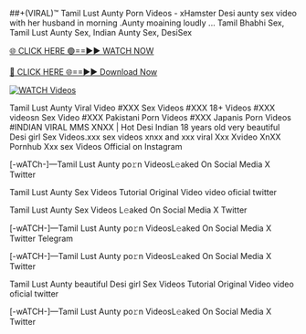 ##+(VIRAL)™ Tamil Lust Aunty Porn Videos - xHamster
Desi aunty sex video with her husband in morning .Aunty moaining loudly ... Tamil Bhabhi Sex, Tamil Lust Aunty  Sex, Indian Aunty Sex, DesiSex


[🌐 CLICK HERE 🟢==►► WATCH NOW](https://hqvideonet.blogspot.com/2025/02/ngthb.html)

[🔴 CLICK HERE 🌐==►► Download Now](https://hqvideonet.blogspot.com/2025/02/ngthb.html)

[![WATCH Videos](https://i.imgur.com/dJHk4Zq.gif)](https://hqvideonet.blogspot.com/2025/02/ngthb.html)


Tamil Lust Aunty  Viral Video #XXX Sex Videos #XXX 18+ Videos #XXX videosn Sex Video #XXX Pakistani Porn Videos #XXX Japanis Porn Videos #INDIAN VIRAL MMS XNXX | Hot Desi Indian 18 years old very beautiful Desi girl Sex Videos.xxx sex videos xnxx and xxx viral Xxx Xvideo XnXX Pornhub Xxx sex Videos Official on Instagram

[-wATCh-]—Tamil Lust Aunty   po𝚛n VideosL𝚎aked On Social Media X Twitter

Tamil Lust Aunty   Sex Videos Tutorial Original Video video oficial twitter

Tamil Lust Aunty   Sex Videos L𝚎aked On Social Media X Twitter

[-wATCH-]—Tamil Lust Aunty   po𝚛n VideosL𝚎aked On Social Media X Twitter Telegram

[-wATCH-]—Tamil Lust Aunty   po𝚛n VideosL𝚎aked On Social Media X Twitter

Tamil Lust Aunty   beautiful Desi girl Sex Videos Tutorial Original Video video oficial twitter

[-wATCH-]—Tamil Lust Aunty   po𝚛n VideosL𝚎aked On Social Media X Twitter 
